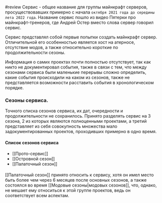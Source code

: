 #review
Сервис - общее название для группы майнкрафт серверов, просуществовавших примерно с начала  `октября 2021 года до середины лета 2022 года`. Название сервис пошло из видео Пятерки про майнкрафт-тренеров, где Андрей Остер вместо слова сервер говорил сервис.

Сервис представлял собой первые попытки создать майнкрафт сервер. Отличительной его особенностью является хост на атерносе, отсутствие модов, а также относительно короткие по продолжительности сезоны.

Информация о самих проектах почти полностью отсутствует, так как никто не документировал события, также в связи с тем, что между сезонами сервиса были маленькие перерывы сложно определить, какие события происходили на каком из сезонов, также не представляется возможности расставить события в хронологическом порядке.

### Сезоны сервиса.
Точного списка сезонов сервиса, их дат, очередности и продолжительности не сохранилось. Принято разделять сервис на 3 сезона, 2 из которых являются полноценными проектами, а третий представляет из себя совокупность множества мало задокументированных проектов, проходивших примерно в одно время.
#### Список сезонов сервиса
- [[Прото-сервис]]
- [[Островной сезон]]
- [[Палаточный сезон]]

#### 
[[Палаточный сезон]] принято относить к сервису, хотя он имел место быть более чем через 6 месяцев после основных сезонов, а также состоялся во время [[Модовые сезоны|модовых сезонов]], что, однако, не мешает ему относиться к этой группе проектов, ведь он соответствует всем аспектам.




